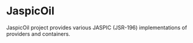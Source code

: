 JaspicOil
=========

JaspicOil project provides various JASPIC (JSR-196) implementations of providers and containers.
